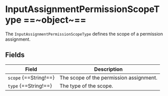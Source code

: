 # InputAssignmentPermissionScopeType ==~object~==

The `InputAssignmentPermissionScopeType` defines the scope of a permission assignment. 

## Fields

| Field                 | Description                                   |
|-----------------------|-----------------------------------------------|
| `scope` {==String!==} | The scope of the permission assignment.       |
| `type` {==String!==}  | The type of the scope.                        |

